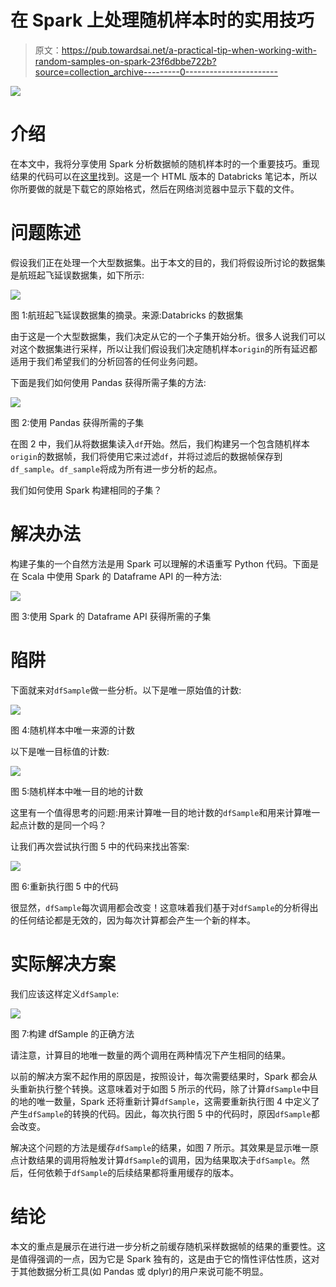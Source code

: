 # 在 Spark 上处理随机样本时的实用技巧

> 原文：<https://pub.towardsai.net/a-practical-tip-when-working-with-random-samples-on-spark-23f6dbbe722b?source=collection_archive---------0----------------------->

![](img/f6a92f2000ad3383198c29bc14ec3ed3.png)

# 介绍

在本文中，我将分享使用 Spark 分析数据帧的随机样本时的一个重要技巧。重现结果的代码可以在[这里](https://gist.github.com/hsm207/ebf98586fe21fc59f31143160de80698)找到。这是一个 HTML 版本的 Databricks 笔记本，所以你所要做的就是下载它的原始格式，然后在网络浏览器中显示下载的文件。

# 问题陈述

假设我们正在处理一个大型数据集。出于本文的目的，我们将假设所讨论的数据集是航班起飞延误数据集，如下所示:

![](img/a1b071651807d457bcb67f8d725103b3.png)

图 1:航班起飞延误数据集的摘录。来源:Databricks 的数据集

由于这是一个大型数据集，我们决定从它的一个子集开始分析。很多人说我们可以对这个数据集进行采样，所以让我们假设我们决定随机样本`origin`的所有延迟都适用于我们希望我们的分析回答的任何业务问题。

下面是我们如何使用 Pandas 获得所需子集的方法:

![](img/852ed583771db6d54c09511eb7c37da2.png)

图 2:使用 Pandas 获得所需的子集

在图 2 中，我们从将数据集读入`df`开始。然后，我们构建另一个包含随机样本`origin`的数据帧，我们将使用它来过滤`df`，并将过滤后的数据帧保存到`df_sample`。`df_sample`将成为所有进一步分析的起点。

我们如何使用 Spark 构建相同的子集？

# 解决办法

构建子集的一个自然方法是用 Spark 可以理解的术语重写 Python 代码。下面是在 Scala 中使用 Spark 的 Dataframe API 的一种方法:

![](img/b8f4c5d73aac84155bbef0f02c9ef706.png)

图 3:使用 Spark 的 Dataframe API 获得所需的子集

# 陷阱

下面就来对`dfSample`做一些分析。以下是唯一原始值的计数:

![](img/49860314a4ec82149fcdee2c5fbcee09.png)

图 4:随机样本中唯一来源的计数

以下是唯一目标值的计数:

![](img/bf5895da6e1eafb98132946c2d934366.png)

图 5:随机样本中唯一目的地的计数

这里有一个值得思考的问题:用来计算唯一目的地计数的`dfSample`和用来计算唯一起点计数的是同一个吗？

让我们再次尝试执行图 5 中的代码来找出答案:

![](img/1b75bf982ac83e2cb713a0670e51b2b9.png)

图 6:重新执行图 5 中的代码

很显然，`dfSample`每次调用都会改变！这意味着我们基于对`dfSample`的分析得出的任何结论都是无效的，因为每次计算都会产生一个新的样本。

# 实际解决方案

我们应该这样定义`dfSample`:

![](img/6310b711753392b978d37a9cf89a99fb.png)

图 7:构建 dfSample 的正确方法

请注意，计算目的地唯一数量的两个调用在两种情况下产生相同的结果。

以前的解决方案不起作用的原因是，按照设计，每次需要结果时，Spark 都会从头重新执行整个转换。这意味着对于如图 5 所示的代码，除了计算`dfSample`中目的地的唯一数量，Spark 还将重新计算`dfSample`，这需要重新执行图 4 中定义了产生`dfSample`的转换的代码。因此，每次执行图 5 中的代码时，原因`dfSample`都会改变。

解决这个问题的方法是缓存`dfSample`的结果，如图 7 所示。其效果是显示唯一原点计数结果的调用将触发计算`dfSample`的调用，因为结果取决于`dfSample`。然后，任何依赖于`dfSample`的后续结果都将重用缓存的版本。

# 结论

本文的重点是展示在进行进一步分析之前缓存随机采样数据帧的结果的重要性。这是值得强调的一点，因为它是 Spark 独有的，这是由于它的惰性评估性质，这对于其他数据分析工具(如 Pandas 或 dplyr)的用户来说可能不明显。